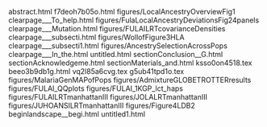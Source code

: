 abstract.html
f7deoh7b05o.html
figures/LocalAncestryOverviewFig1
clearpage___To_help.html
figures/FulaLocalAncestryDeviationsFig24panels
clearpage___Mutation.html
figures/FULAILRTcovarianceDensities
clearpage___subsecti.html
figures/WollofFigure3HLA
clearpage___subsecti1.html
figures/AncestrySelectionAcrossPops
clearpage___In_the.html
untitled.html
sectionConclusion__G.html
sectionAcknowledgeme.html
sectionMaterials_and.html
ksso0on4518.tex
beeo3b9db1g.html
vq2l85a6cvg.tex
g5ub41tpd1o.tex
figures/MalariaGenMAPofPops
figures/AdmixtureGLOBETROTTERresults
figures/FULAI_QQplots
figures/FULAI_1KGP_lct_haps
figures/FULAILRTmanhattanIII
figures/JOLALRTmanhattanIII
figures/JUHOANSILRTmanhattanIII
figures/Figure4LDB2
beginlandscape__begi.html
untitled1.html